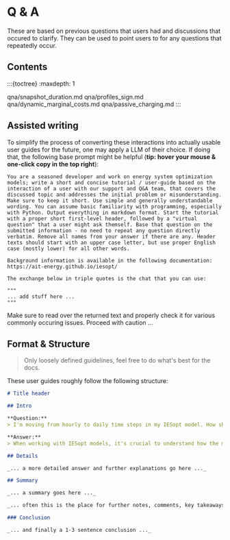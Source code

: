 # Q & A

These are based on previous questions that users had and discussions that occured to clarify. They can be used to point users to for any questions that repeatedly occur.

## Contents

:::{toctree}
:maxdepth: 1

qna/snapshot_duration.md
qna/profiles_sign.md
qna/dynamic_marginal_costs.md
qna/passive_charging.md
:::

## Assisted writing

To simplify the process of converting these interactions into actually usable user guides for the future, one may apply a LLM of their choice. If doing that, the following base prompt might be helpful (**tip: hover your mouse & one-click copy in the top right**):

```text
You are a seasoned developer and work on energy system optimization models; write a short and concise tutorial / user-guide based on the interaction of a user with our support and Q&A team, that covers the discussed topic and addresses the initial problem or misunderstanding. Make sure to keep it short. Use simple and generally understandable wording. You can assume basic familiarity with programming, especially with Python. Output everything in markdown format. Start the tutorial with a proper short first-level header, followed by a "virtual question" that a user might ask themself. Base that question on the submitted information - no need to repeat any question directly verbatim. Remove all names from your answer if there are any. Header texts should start with an upper case letter, but use proper English case (mostly lower) for all other words.

Background information is available in the following documentation: https://ait-energy.github.io/iesopt/

The exchange below in triple quotes is the chat that you can use:

"""
... add stuff here ...
"""
```

Make sure to read over the returned text and properly check it for various commonly occuring issues. Proceed with caution ...

## Format & Structure

> Only loosely defined guidelines, feel free to do what's best for the docs.

These user guides roughly follow the following structure:

```markdown
# Title header

## Intro

**Question:**  
> I'm moving from hourly to daily time steps in my IESopt model. How should I adjust my input data, especially capacities and costs, to ensure accurate results? Should I express capacities as energy per time step (e.g., kWh/day) instead of power (kW)?

**Answer:**  
> When working with IESopt models, it's crucial to understand how the model interprets units of power and energy, especially when changing the duration of your time steps (snapshots). Here's how to approach this:

## Details

_... a more detailed answer and further explanations go here ..._

## Summary

_... a summary goes here ..._

_... often this is the place for further notes, comments, key takeaways ..._

### Conclusion

_... and finally a 1-3 sentence conclusion ..._
```
